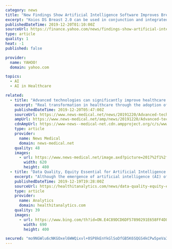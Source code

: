 ```yaml
---
category: news
title: "New Findings Show Artificial Intelligence Software Improves Breast Cancer Detection and Physician Accuracy"
excerpt: "Koios DS Breast 2.0 can be used in conjunction and integrated directly into most major viewing workstation platforms and is directly available on the LOGIQ TM E10, GE Healthcare's next generation digital ultrasound system that integrates artificial intelligence, cloud connectivity, and advanced algorithms. Artificial intelligence software ..."
publishedDateTime: 2019-12-20T01:10:00Z
sourceUrl: https://finance.yahoo.com/news/findings-show-artificial-intelligence-software-004500787.html
type: article
quality: 1
heat: -1
published: false

provider:
  name: YAHOO!
  domain: yahoo.com

topics:
  - AI
  - AI in Healthcare

related:
  - title: "Advanced technologies can significantly improve healthcare quality, productivity, and access"
    excerpt: "Real transformation in healthcare through the adoption of artificial intelligence (AI), robotics, telecommunications, and other advanced technologies could provide significant improvements in healthcare quality, productivity, and access. The current status and future challenges and opportunities for integrating technology into consumer ..."
    publishedDateTime: 2019-12-20T05:47:00Z
    sourceUrl: https://www.news-medical.net/news/20191220/Advanced-technologies-can-significantly-improve-healthcare-quality-productivity-and-access.aspx
    ampUrl: https://www.news-medical.net/amp/news/20191220/Advanced-technologies-can-significantly-improve-healthcare-quality-productivity-and-access.aspx
    cdnAmpUrl: https://www-news--medical-net.cdn.ampproject.org/c/s/www.news-medical.net/amp/news/20191220/Advanced-technologies-can-significantly-improve-healthcare-quality-productivity-and-access.aspx
    type: article
    provider:
      name: News Medical
      domain: news-medical.net
    quality: 48
    images:
      - url: https://www.news-medical.net/image.axd?picture=2017%2f1%2fHEALTHCARE_shutterstock_493063267_99928a5e003043f896998f01b025b9f6-620x480.jpg
        width: 620
        height: 480
  - title: "Data Quality, Equity Essential for Artificial Intelligence Use"
    excerpt: "Although the emergence of artificial intelligence (AI) offers the potential for better patient outcomes, lower costs, and improved population health, the technology could also bring numerous unintended consequences. “While there have been a number of promising examples of AI applications in healthcare, we believe it is imperative to proceed ..."
    publishedDateTime: 2019-12-19T19:28:00Z
    sourceUrl: https://healthitanalytics.com/news/data-quality-equity-essential-for-artificial-intelligence-use
    type: article
    provider:
      name: Analytics
      domain: healthitanalytics.com
    quality: 39
    images:
      - url: https://www.bing.com/th?id=ON.E4C89DCD6DF57890291E658FF4D85F24
        width: 690
        height: 400

secured: "mo9NGWlu6cNKGOxel6WWQixvl+0SP8kEnYkGlSoDfGB5K6SQGS4kCPw5peVa3dmo3enRY8KOXz8m9KsO6zuUX050H5vkFrhnRGBOVbC+qkbOzDMIOXJy/2PLPV3cvGgiUmc0+gyg4xtKZ9HP5aneMhp0ofkiS9x4muIyNnkBeaNfThTp7oZdtawln78qagJhxP0d0Ucu3q+jBjrVyIDriPmbKjTKQBMawuV9eu+pUdvvOq0kyoixzyMWypYm2u9BE2kXhfLMKHkfMDt1Cc9xzA==;k8BN0et00cjabjz1AxdZeg=="
---
```


